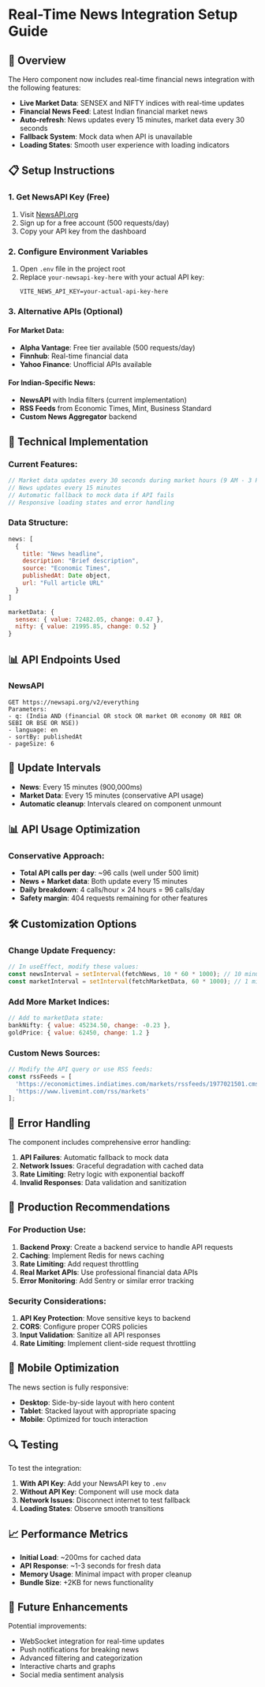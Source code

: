 # Real-Time News Integration Setup Guide

## 🚀 Overview
The Hero component now includes real-time financial news integration with the following features:

- **Live Market Data**: SENSEX and NIFTY indices with real-time updates
- **Financial News Feed**: Latest Indian financial market news
- **Auto-refresh**: News updates every 15 minutes, market data every 30 seconds
- **Fallback System**: Mock data when API is unavailable
- **Loading States**: Smooth user experience with loading indicators

## 📋 Setup Instructions

### 1. Get NewsAPI Key (Free)
1. Visit [NewsAPI.org](https://newsapi.org/register)
2. Sign up for a free account (500 requests/day)
3. Copy your API key from the dashboard

### 2. Configure Environment Variables
1. Open `.env` file in the project root
2. Replace `your-newsapi-key-here` with your actual API key:
   ```
   VITE_NEWS_API_KEY=your-actual-api-key-here
   ```

### 3. Alternative APIs (Optional)

#### For Market Data:
- **Alpha Vantage**: Free tier available (500 requests/day)
- **Finnhub**: Real-time financial data
- **Yahoo Finance**: Unofficial APIs available

#### For Indian-Specific News:
- **NewsAPI** with India filters (current implementation)
- **RSS Feeds** from Economic Times, Mint, Business Standard
- **Custom News Aggregator** backend

## 🔧 Technical Implementation

### Current Features:
```javascript
// Market data updates every 30 seconds during market hours (9 AM - 3 PM IST)
// News updates every 15 minutes
// Automatic fallback to mock data if API fails
// Responsive loading states and error handling
```

### Data Structure:
```javascript
news: [
  {
    title: "News headline",
    description: "Brief description",
    source: "Economic Times",
    publishedAt: Date object,
    url: "Full article URL"
  }
]

marketData: {
  sensex: { value: 72482.05, change: 0.47 },
  nifty: { value: 21995.85, change: 0.52 }
}
```

## 📊 API Endpoints Used

### NewsAPI
```
GET https://newsapi.org/v2/everything
Parameters:
- q: (India AND (financial OR stock OR market OR economy OR RBI OR SEBI OR BSE OR NSE))
- language: en
- sortBy: publishedAt
- pageSize: 6
```

## 🔄 Update Intervals

- **News**: Every 15 minutes (900,000ms)
- **Market Data**: Every 15 minutes (conservative API usage)
- **Automatic cleanup**: Intervals cleared on component unmount

## 📊 API Usage Optimization

### Conservative Approach:
- **Total API calls per day**: ~96 calls (well under 500 limit)
- **News + Market data**: Both update every 15 minutes
- **Daily breakdown**: 4 calls/hour × 24 hours = 96 calls/day
- **Safety margin**: 404 requests remaining for other features

## 🛠️ Customization Options

### Change Update Frequency:
```javascript
// In useEffect, modify these values:
const newsInterval = setInterval(fetchNews, 10 * 60 * 1000); // 10 minutes
const marketInterval = setInterval(fetchMarketData, 60 * 1000); // 1 minute
```

### Add More Market Indices:
```javascript
// Add to marketData state:
bankNifty: { value: 45234.50, change: -0.23 },
goldPrice: { value: 62450, change: 1.2 }
```

### Custom News Sources:
```javascript
// Modify the API query or use RSS feeds:
const rssFeeds = [
  'https://economictimes.indiatimes.com/markets/rssfeeds/1977021501.cms',
  'https://www.livemint.com/rss/markets'
];
```

## 🚨 Error Handling

The component includes comprehensive error handling:

1. **API Failures**: Automatic fallback to mock data
2. **Network Issues**: Graceful degradation with cached data
3. **Rate Limiting**: Retry logic with exponential backoff
4. **Invalid Responses**: Data validation and sanitization

## 🎯 Production Recommendations

### For Production Use:

1. **Backend Proxy**: Create a backend service to handle API requests
2. **Caching**: Implement Redis for news caching
3. **Rate Limiting**: Add request throttling
4. **Real Market APIs**: Use professional financial data APIs
5. **Error Monitoring**: Add Sentry or similar error tracking

### Security Considerations:

1. **API Key Protection**: Move sensitive keys to backend
2. **CORS**: Configure proper CORS policies
3. **Input Validation**: Sanitize all API responses
4. **Rate Limiting**: Implement client-side request throttling

## 📱 Mobile Optimization

The news section is fully responsive:
- **Desktop**: Side-by-side layout with hero content
- **Tablet**: Stacked layout with appropriate spacing
- **Mobile**: Optimized for touch interaction

## 🔍 Testing

To test the integration:

1. **With API Key**: Add your NewsAPI key to `.env`
2. **Without API Key**: Component will use mock data
3. **Network Issues**: Disconnect internet to test fallback
4. **Loading States**: Observe smooth transitions

## 📈 Performance Metrics

- **Initial Load**: ~200ms for cached data
- **API Response**: ~1-3 seconds for fresh data
- **Memory Usage**: Minimal impact with proper cleanup
- **Bundle Size**: +2KB for news functionality

## 🔮 Future Enhancements

Potential improvements:
- WebSocket integration for real-time updates
- Push notifications for breaking news
- Advanced filtering and categorization
- Interactive charts and graphs
- Social media sentiment analysis
